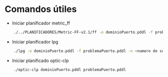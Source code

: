 # Comandos útiles

- Iniciar planificador metric_ff
```bash
    ./../PLANIFICADORES/Metric-FF-v2.1/ff -o dominioPuerto.pddl -f problemaPuerto.pddl -s 0
```
- Iniciar planificador lpg
```bash
    ./lpg -o dominioPuerto.pddl -f problemaPuerto.pddl -n <numero de soluciones> -out ficheroResultado
```
- Iniciar planificado optic-clp
```bash
    ./optic-clp dominioPuerto.pddl problemaPuerto.pddl
```
